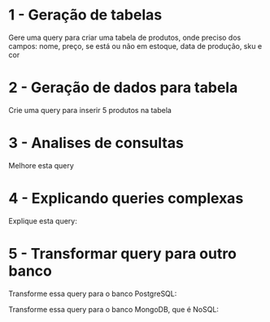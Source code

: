 # 1 - Geração de tabelas

Gere uma query para criar uma tabela de produtos, onde preciso dos campos: nome, preço, se está ou não em estoque, data de produção, sku e cor

# 2 - Geração de dados para tabela

Crie uma query para inserir 5 produtos na tabela

# 3 - Analises de consultas

<!--

SELECT COUNT(*) FROM vendas;

SELECT AVG(preco) FROM produtos;

SELECT * FROM vendas WHERE data BETWEEN '2020-01-01' AND '2021-01-01';

-->

Melhore esta query

# 4 - Explicando queries complexas

<!--

SELECT p.name AS product_name, s.name AS supplier_name, o.order_date, o.quantity, o.unit_price
FROM products p
INNER JOIN suppliers s ON p.supplier_id = s.id
INNER JOIN order_details o ON p.id = o.product_id
WHERE o.order_date BETWEEN '2020-01-01' AND '2021-01-01'
AND s.country = 'BR'
AND (o.quantity * o.unit_price) > 500
ORDER BY o.order_date DESC;

 -->

Explique esta query:

# 5 - Transformar query para outro banco

<!--

SELECT c.customer_id, c.first_name, c.last_name, SUM(p.amount) AS total_spent
FROM customers c
INNER JOIN payments p ON c.customer_id = p.customer_id
WHERE c.city = 'São Paulo' AND c.country = 'BR'
GROUP BY c.customer_id
HAVING total_spent > 5000
ORDER BY total_spent DESC;

 -->

Transforme essa query para o banco PostgreSQL:

Transforme essa query para o banco MongoDB, que é NoSQL:
